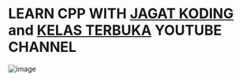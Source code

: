 # LEARN CPP WITH <a href="https://www.youtube.com/channel/UCFZbgktB_9uCt1_tfR8B0Sg">JAGAT KODING</a> and <a href="https://www.youtube.com/kelasterbuka">KELAS TERBUKA</a> YOUTUBE CHANNEL

![image](https://github.com/user-attachments/assets/6d51d674-8376-4740-8393-7c466e832eae)


